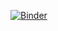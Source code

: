 [![Binder](https://mybinder.org/badge_logo.svg)](https://mybinder.org/v2/gh/Sabrecht/CS590-Class/Python-(SB))

